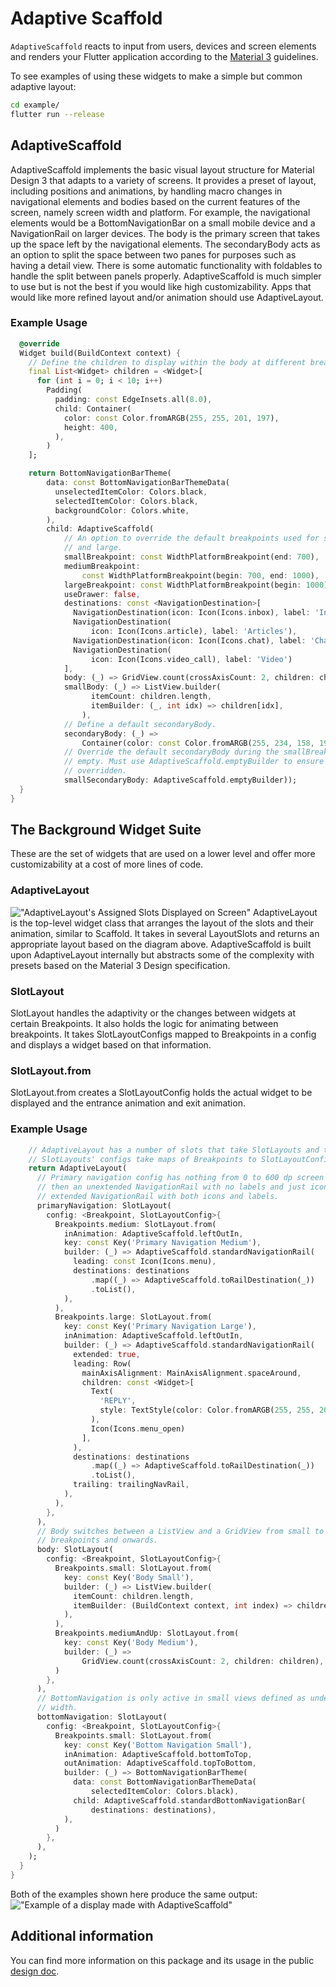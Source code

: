 <?code-excerpt path-base="excerpts/packages/flutter_adaptive_scaffold_example"?>

# Adaptive Scaffold

`AdaptiveScaffold` reacts to input from users, devices and screen elements and
renders your Flutter application according to the
[Material 3](https://m3.material.io/foundations/adaptive-design/overview)
guidelines.

To see examples of using these widgets to make a simple but common adaptive
layout:

```bash
cd example/
flutter run --release
```

## AdaptiveScaffold

AdaptiveScaffold implements the basic visual layout structure for Material
Design 3 that adapts to a variety of screens. It provides a preset of layout,
including positions and animations, by handling macro changes in navigational
elements and bodies based on the current features of the screen, namely screen
width and platform. For example, the navigational elements would be a
BottomNavigationBar on a small mobile device and a NavigationRail on larger
devices. The body is the primary screen that takes up the space left by the
navigational elements. The secondaryBody acts as an option to split the space
between two panes for purposes such as having a detail view. There is some
automatic functionality with foldables to handle the split between panels
properly. AdaptiveScaffold is much simpler to use but is not the best if you
would like high customizability. Apps that would like more refined layout and/or
animation should use AdaptiveLayout.

### Example Usage

<?code-excerpt "adaptive_scaffold_demo.dart (Example)"?>
```dart
  @override
  Widget build(BuildContext context) {
    // Define the children to display within the body at different breakpoints.
    final List<Widget> children = <Widget>[
      for (int i = 0; i < 10; i++)
        Padding(
          padding: const EdgeInsets.all(8.0),
          child: Container(
            color: const Color.fromARGB(255, 255, 201, 197),
            height: 400,
          ),
        )
    ];

    return BottomNavigationBarTheme(
        data: const BottomNavigationBarThemeData(
          unselectedItemColor: Colors.black,
          selectedItemColor: Colors.black,
          backgroundColor: Colors.white,
        ),
        child: AdaptiveScaffold(
            // An option to override the default breakpoints used for small, medium,
            // and large.
            smallBreakpoint: const WidthPlatformBreakpoint(end: 700),
            mediumBreakpoint:
                const WidthPlatformBreakpoint(begin: 700, end: 1000),
            largeBreakpoint: const WidthPlatformBreakpoint(begin: 1000),
            useDrawer: false,
            destinations: const <NavigationDestination>[
              NavigationDestination(icon: Icon(Icons.inbox), label: 'Inbox'),
              NavigationDestination(
                  icon: Icon(Icons.article), label: 'Articles'),
              NavigationDestination(icon: Icon(Icons.chat), label: 'Chat'),
              NavigationDestination(
                  icon: Icon(Icons.video_call), label: 'Video')
            ],
            body: (_) => GridView.count(crossAxisCount: 2, children: children),
            smallBody: (_) => ListView.builder(
                  itemCount: children.length,
                  itemBuilder: (_, int idx) => children[idx],
                ),
            // Define a default secondaryBody.
            secondaryBody: (_) =>
                Container(color: const Color.fromARGB(255, 234, 158, 192)),
            // Override the default secondaryBody during the smallBreakpoint to be
            // empty. Must use AdaptiveScaffold.emptyBuilder to ensure it is properly
            // overridden.
            smallSecondaryBody: AdaptiveScaffold.emptyBuilder));
  }
}
```

## The Background Widget Suite

These are the set of widgets that are used on a lower level and offer more
customizability at a cost of more lines of code.

### AdaptiveLayout

!["AdaptiveLayout's Assigned Slots Displayed on Screen"](example/demo_files/screenSlots.png)
AdaptiveLayout is the top-level widget class that arranges the layout of the
slots and their animation, similar to Scaffold. It takes in several LayoutSlots
and returns an appropriate layout based on the diagram above. AdaptiveScaffold
is built upon AdaptiveLayout internally but abstracts some of the complexity
with presets based on the Material 3 Design specification.

### SlotLayout

SlotLayout handles the adaptivity or the changes between widgets at certain
Breakpoints. It also holds the logic for animating between breakpoints. It takes
SlotLayoutConfigs mapped to Breakpoints in a config and displays a widget based
on that information.

### SlotLayout.from

SlotLayout.from creates a SlotLayoutConfig holds the actual widget to be
displayed and the entrance animation and exit animation.

### Example Usage

<?code-excerpt "adaptive_layout_demo.dart (Example)"?>
```dart
    // AdaptiveLayout has a number of slots that take SlotLayouts and these
    // SlotLayouts' configs take maps of Breakpoints to SlotLayoutConfigs.
    return AdaptiveLayout(
      // Primary navigation config has nothing from 0 to 600 dp screen width,
      // then an unextended NavigationRail with no labels and just icons then an
      // extended NavigationRail with both icons and labels.
      primaryNavigation: SlotLayout(
        config: <Breakpoint, SlotLayoutConfig>{
          Breakpoints.medium: SlotLayout.from(
            inAnimation: AdaptiveScaffold.leftOutIn,
            key: const Key('Primary Navigation Medium'),
            builder: (_) => AdaptiveScaffold.standardNavigationRail(
              leading: const Icon(Icons.menu),
              destinations: destinations
                  .map((_) => AdaptiveScaffold.toRailDestination(_))
                  .toList(),
            ),
          ),
          Breakpoints.large: SlotLayout.from(
            key: const Key('Primary Navigation Large'),
            inAnimation: AdaptiveScaffold.leftOutIn,
            builder: (_) => AdaptiveScaffold.standardNavigationRail(
              extended: true,
              leading: Row(
                mainAxisAlignment: MainAxisAlignment.spaceAround,
                children: const <Widget>[
                  Text(
                    'REPLY',
                    style: TextStyle(color: Color.fromARGB(255, 255, 201, 197)),
                  ),
                  Icon(Icons.menu_open)
                ],
              ),
              destinations: destinations
                  .map((_) => AdaptiveScaffold.toRailDestination(_))
                  .toList(),
              trailing: trailingNavRail,
            ),
          ),
        },
      ),
      // Body switches between a ListView and a GridView from small to medium
      // breakpoints and onwards.
      body: SlotLayout(
        config: <Breakpoint, SlotLayoutConfig>{
          Breakpoints.small: SlotLayout.from(
            key: const Key('Body Small'),
            builder: (_) => ListView.builder(
              itemCount: children.length,
              itemBuilder: (BuildContext context, int index) => children[index],
            ),
          ),
          Breakpoints.mediumAndUp: SlotLayout.from(
            key: const Key('Body Medium'),
            builder: (_) =>
                GridView.count(crossAxisCount: 2, children: children),
          )
        },
      ),
      // BottomNavigation is only active in small views defined as under 600 dp
      // width.
      bottomNavigation: SlotLayout(
        config: <Breakpoint, SlotLayoutConfig>{
          Breakpoints.small: SlotLayout.from(
            key: const Key('Bottom Navigation Small'),
            inAnimation: AdaptiveScaffold.bottomToTop,
            outAnimation: AdaptiveScaffold.topToBottom,
            builder: (_) => BottomNavigationBarTheme(
              data: const BottomNavigationBarThemeData(
                  selectedItemColor: Colors.black),
              child: AdaptiveScaffold.standardBottomNavigationBar(
                  destinations: destinations),
            ),
          )
        },
      ),
    );
  }
}
```

Both of the examples shown here produce the same output:
!["Example of a display made with AdaptiveScaffold"](example/demo_files/adaptiveScaffold.gif)

## Additional information

You can find more information on this package and its usage in the public
[design doc](https://docs.google.com/document/d/1qhrpTWYs5f67X8v32NCCNTRMIjSrVHuaMEFAul-Q_Ms/edit?usp=sharing).
